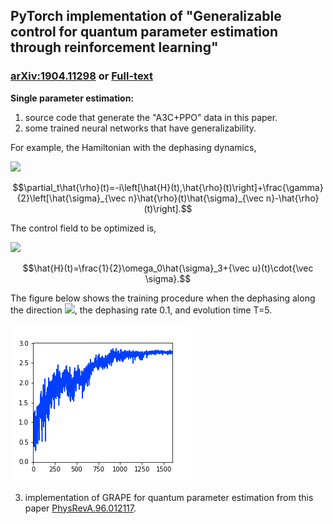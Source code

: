 ## PyTorch implementation of "Generalizable control for quantum parameter estimation through reinforcement learning" 

### [arXiv:1904.11298](https://arxiv.org/abs/1904.11298) or [Full-text](https://www.nature.com/articles/s41534-019-0198-z)

**Single parameter estimation:**

1. source code that generate the "A3C+PPO" data in this paper.
2. some trained neural networks that have generalizability.

For example, the Hamiltonian with the dephasing dynamics,

<img src="http://latex.codecogs.com/gif.latex?\partial_t\hat{\rho}(t)=-i\left[\hat{H}(t),\hat{\rho}(t)\right]+\frac{\gamma}{2}\left[\hat{\sigma}_{\vec n}\hat{\rho}(t)\hat{\sigma}_{\vec n}-\hat{\rho}(t)\right]."/>

$$\partial_t\hat{\rho}(t)=-i\left[\hat{H}(t),\hat{\rho}(t)\right]+\frac{\gamma}{2}\left[\hat{\sigma}_{\vec n}\hat{\rho}(t)\hat{\sigma}_{\vec n}-\hat{\rho}(t)\right].$$

The control field to be optimized is,

<img src="http://latex.codecogs.com/gif.latex?\hat{H}(t)=\frac{1}{2}\omega_0\hat{\sigma}_3+{\vec u}(t)\cdot{\vec \sigma}."/>

$$\hat{H}(t)=\frac{1}{2}\omega_0\hat{\sigma}_3+{\vec u}(t)\cdot{\vec \sigma}.$$

The figure below shows the training procedure when the dephasing along the direction <img src="http://latex.codecogs.com/gif.latex?\vartheta=0.25\pi,~\phi=0"/>, the dephasing rate 0.1, and evolution time T=5.

![fig1](https://github.com/MilCOS/Quantum_Parameter_Estimation_with_RL/blob/master/fig/theta0.25dgamma0.10T5dt0.1.png)

3. implementation of GRAPE for quantum parameter estimation from this paper [PhysRevA.96.012117](https://journals.aps.org/pra/abstract/10.1103/PhysRevA.96.012117).


